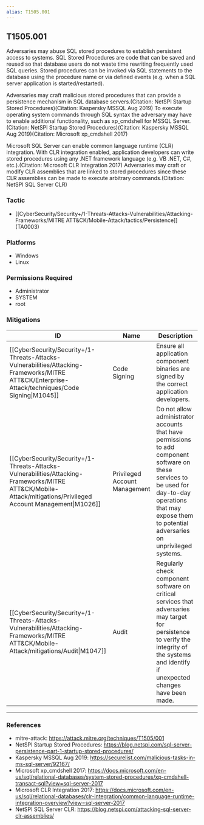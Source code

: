 ```yaml
---
alias: T1505.001
---
```


## T1505.001

Adversaries may abuse SQL stored procedures to establish persistent access to systems. SQL Stored Procedures are code that can be saved and reused so that database users do not waste time rewriting frequently used SQL queries. Stored procedures can be invoked via SQL statements to the database using the procedure name or via defined events (e.g. when a SQL server application is started/restarted).

Adversaries may craft malicious stored procedures that can provide a persistence mechanism in SQL database servers.(Citation: NetSPI Startup Stored Procedures)(Citation: Kaspersky MSSQL Aug 2019) To execute operating system commands through SQL syntax the adversary may have to enable additional functionality, such as xp_cmdshell for MSSQL Server.(Citation: NetSPI Startup Stored Procedures)(Citation: Kaspersky MSSQL Aug 2019)(Citation: Microsoft xp_cmdshell 2017) 

Microsoft SQL Server can enable common language runtime (CLR) integration. With CLR integration enabled, application developers can write stored procedures using any .NET framework language (e.g. VB .NET, C#, etc.).(Citation: Microsoft CLR Integration 2017) Adversaries may craft or modify CLR assemblies that are linked to stored procedures since these CLR assemblies can be made to execute arbitrary commands.(Citation: NetSPI SQL Server CLR) 


### Tactic
- [[CyberSecurity/Security+/1-Threats-Attacks-Vulnerabilities/Attacking-Frameworks/MITRE ATT&CK/Mobile-Attack/tactics/Persistence]] (TA0003)

### Platforms
- Windows
- Linux

### Permissions Required
- Administrator
- SYSTEM
- root

### Mitigations

| ID | Name | Description |
| --- | --- | --- |
| [[CyberSecurity/Security+/1-Threats-Attacks-Vulnerabilities/Attacking-Frameworks/MITRE ATT&CK/Enterprise-Attack/techniques/Code Signing\|M1045]] | Code Signing | Ensure all application component binaries are signed by the correct application developers.  |
| [[CyberSecurity/Security+/1-Threats-Attacks-Vulnerabilities/Attacking-Frameworks/MITRE ATT&CK/Mobile-Attack/mitigations/Privileged Account Management\|M1026]] | Privileged Account Management | Do not allow administrator accounts that have permissions to add component software on these services to be used for day-to-day operations that may expose them to potential adversaries on unprivileged systems.  |
| [[CyberSecurity/Security+/1-Threats-Attacks-Vulnerabilities/Attacking-Frameworks/MITRE ATT&CK/Mobile-Attack/mitigations/Audit\|M1047]] | Audit | Regularly check component software on critical services that adversaries may target for persistence to verify the integrity of the systems and identify if unexpected changes have been made.  |


---
### References

- mitre-attack: https://attack.mitre.org/techniques/T1505/001
- NetSPI Startup Stored Procedures: https://blog.netspi.com/sql-server-persistence-part-1-startup-stored-procedures/
- Kaspersky MSSQL Aug 2019: https://securelist.com/malicious-tasks-in-ms-sql-server/92167/
- Microsoft xp_cmdshell 2017: https://docs.microsoft.com/en-us/sql/relational-databases/system-stored-procedures/xp-cmdshell-transact-sql?view=sql-server-2017
- Microsoft CLR Integration 2017: https://docs.microsoft.com/en-us/sql/relational-databases/clr-integration/common-language-runtime-integration-overview?view=sql-server-2017
- NetSPI SQL Server CLR: https://blog.netspi.com/attacking-sql-server-clr-assemblies/
